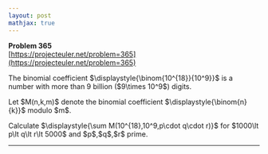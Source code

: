 ```yaml
---
layout: post
mathjax: true
---
```

**Problem 365**  
[https://projecteuler.net/problem=365](https://projecteuler.net/problem=365)

<p>
The binomial coefficient $\displaystyle{\binom{10^{18}}{10^9}}$ is a number with more than 9 billion ($9\times 10^9$) digits.
</p>
<p>
Let $M(n,k,m)$ denote the binomial coefficient $\displaystyle{\binom{n}{k}}$ modulo $m$.
</p>
<p>
Calculate $\displaystyle{\sum M(10^{18},10^9,p\cdot q\cdot r)}$ for $1000\lt p\lt q\lt r\lt 5000$ and $p$,$q$,$r$ prime.
</p>




---
